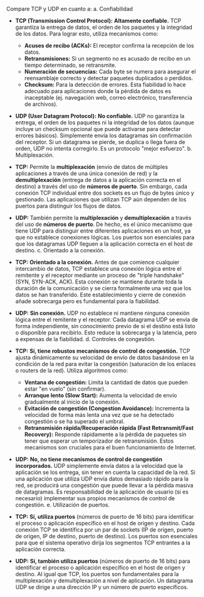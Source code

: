 Compare TCP y UDP en cuanto a:
a. Confiabilidad
- **TCP (Transmission Control Protocol):** **Altamente confiable.** TCP garantiza la entrega de datos, el orden de los paquetes y la integridad de los datos. Para lograr esto, utiliza mecanismos como:
    
    - **Acuses de recibo (ACKs):** El receptor confirma la recepción de los datos.
    - **Retransmisiones:** Si un segmento no es acusado de recibo en un tiempo determinado, se retransmite.
    - **Numeración de secuencias:** Cada byte se numera para asegurar el reensamblaje correcto y detectar paquetes duplicados o perdidos.
    - **Checksum:** Para la detección de errores. Esta fiabilidad lo hace adecuado para aplicaciones donde la pérdida de datos es inaceptable (ej. navegación web, correo electrónico, transferencia de archivos).
- **UDP (User Datagram Protocol):** **No confiable.** UDP no garantiza la entrega, el orden de los paquetes ni la integridad de los datos (aunque incluye un checksum opcional que puede activarse para detectar errores básicos). Simplemente envía los datagramas sin confirmación del receptor. Si un datagrama se pierde, se duplica o llega fuera de orden, UDP no intenta corregirlo. Es un protocolo "mejor esfuerzo".
b. Multiplexación.
- **TCP:** Permite la **multiplexación** (envío de datos de múltiples aplicaciones a través de una única conexión de red) y la **demultiplexación** (entrega de datos a la aplicación correcta en el destino) a través del uso de **números de puerto**. Sin embargo, cada conexión TCP individual entre dos sockets es un flujo de bytes único y gestionado. Las aplicaciones que utilizan TCP aún dependen de los puertos para distinguir los flujos de datos.
- **UDP:** También permite la **multiplexación** y **demultiplexación** a través del uso de **números de puerto**. De hecho, es el único mecanismo que tiene UDP para distinguir entre diferentes aplicaciones en un host, ya que no establece conexiones lógicas. Los puertos son esenciales para que los datagramas UDP lleguen a la aplicación correcta en el host de destino.
c. Orientado a la conexión.
- **TCP:** **Orientado a la conexión.** Antes de que comience cualquier intercambio de datos, TCP establece una conexión lógica entre el remitente y el receptor mediante un proceso de "triple handshake" (SYN, SYN-ACK, ACK). Esta conexión se mantiene durante toda la duración de la comunicación y se cierra formalmente una vez que los datos se han transferido. Este establecimiento y cierre de conexión añade sobrecarga pero es fundamental para la fiabilidad. 
- **UDP:** **Sin conexión.** UDP no establece ni mantiene ninguna conexión lógica entre el remitente y el receptor. Cada datagrama UDP se envía de forma independiente, sin conocimiento previo de si el destino está listo o disponible para recibirlo. Esto reduce la sobrecarga y la latencia, pero a expensas de la fiabilidad.
d. Controles de congestión.
- **TCP:** **Sí, tiene robustos mecanismos de control de congestión.** TCP ajusta dinámicamente su velocidad de envío de datos basándose en la condición de la red para evitar la congestión (saturación de los enlaces o routers de la red). Utiliza algoritmos como:
    - **Ventana de congestión:** Limita la cantidad de datos que pueden estar "en vuelo" (sin confirmar).
    - **Arranque lento (Slow Start):** Aumenta la velocidad de envío gradualmente al inicio de la conexión.
    - **Evitación de congestión (Congestion Avoidance):** Incrementa la velocidad de forma más lenta una vez que se ha detectado congestión o se ha superado el umbral.
    - **Retransmisión rápida/Recuperación rápida (Fast Retransmit/Fast Recovery):** Responde rápidamente a la pérdida de paquetes sin tener que esperar un temporizador de retransmisión. Estos mecanismos son cruciales para el buen funcionamiento de Internet.
- **UDP:** **No, no tiene mecanismos de control de congestión incorporados.** UDP simplemente envía datos a la velocidad que la aplicación se los entrega, sin tener en cuenta la capacidad de la red. Si una aplicación que utiliza UDP envía datos demasiado rápido para la red, se producirá una congestión que puede llevar a la pérdida masiva de datagramas. Es responsabilidad de la aplicación de usuario (si es necesario) implementar sus propios mecanismos de control de congestión.
e. Utilización de puertos.
- **TCP:** **Sí, utiliza puertos** (números de puerto de 16 bits) para identificar el proceso o aplicación específico en el host de origen y destino. Cada conexión TCP se identifica por un par de sockets (IP de origen, puerto de origen, IP de destino, puerto de destino). Los puertos son esenciales para que el sistema operativo dirija los segmentos TCP entrantes a la aplicación correcta.
- **UDP:** **Sí, también utiliza puertos** (números de puerto de 16 bits) para identificar el proceso o aplicación específico en el host de origen y destino. Al igual que TCP, los puertos son fundamentales para la multiplexación y demultiplexación a nivel de aplicación. Un datagrama UDP se dirige a una dirección IP y un número de puerto específicos.